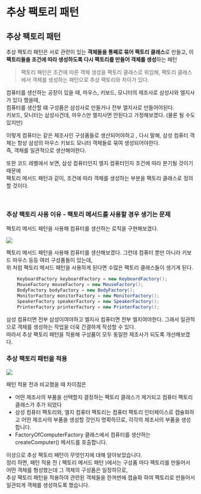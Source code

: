 # 추상 팩토리 패턴

## 추상 팩토리 패턴
추상 팩토리 패턴은 서로 관련이 있는 **객체들을 통째로 묶어 팩토리 클래스**로 만들고, 이 **팩토리들을 조건에 따라 생성하도록 다시 팩토리를 만들어 객체를 생성**하는 패턴
  
> 팩토리 패턴은 조건에 따른 객체 생성을 팩토리 클래스로 위임해, 팩토리 클래스에서 객체를 생성하는 패턴으로 추상 팩토리와 차이가 있다.

컴퓨터를 생산하는 공장이 있을 때, 마우스, 키보드, 모니터의 제조사로 삼성사와 엘지사가 있다 했을때,  
컴퓨터를 생산할 떄 구성품은 삼성사로 만들거나 전부 엘지사로 만들어야된다.  
키보드, 모니터는 삼성사건데, 마우스만 엘지사면 안된다고 가정해보겠다. (물론 될 수도 있지만)  
  
이렇게 컴퓨터는 같은 제조사인 구성품들로 생산되어야하고  ,
다시 말해, 삼성 컴퓨터 객체는 항상 삼성의 마우스 키보드 모니터 객체들로 묶여 생성되어야한다.  
즉, 객체를 일관적으로 생산해야한다.  
  
또한 코드 레벨에서 보면, 삼성 컴퓨터인지 엘지 컴퓨터인지 조건에 따라 분기될 것이기 때문에  
팩토리 메서드 패턴과 같이, 조건에 따라 객체를 생성하는 부분을 팩토리 클래스로 정의할 것이다.  
  
<br>

### 추상 팩토리 사용 이유 - 팩토리 메서드를 사용할 경우 생기는 문제
팩토리 메서드 패턴을 사용해 컴퓨터를 생산하는 로직을 구현해보겠다.

![](https://img1.daumcdn.net/thumb/R1280x0/?scode=mtistory2&fname=https%3A%2F%2Ft1.daumcdn.net%2Fcfile%2Ftistory%2F998FC33C5C25BD7C02)

팩토리 메서드 패턴을 사용해 컴퓨터를 생산해보겠다. 그런데 컴퓨터 뿐만 아니라 키보드 마우스 등등 여러 구성품들이 있는데,  
위 처럼 팩토리 메서드 패턴을 사용하게 된다면 수많은 팩토리 클래스들이 생기게 된다.

```java
    KeyboardFactory keyboardFactory = new KeyboardFactory();
    MouseFactory mouseFactory = new MouseFactory();
    BodyFactory bodyFactory = new BodyFactory();
    MonitorFactory monitorFactory = new MonitorFactory();
    SpeakerFactory speakerFactory = new SpeakerFactory();
    PrinterFactory printerFactory = new PrinterFactory();
```

삼성 컴퓨터면 전부 삼성이여야하고 엘지사 컴퓨터면 전부 엘지여야한다. 그래서 일관적으로 객체를 생성하는 작업을 더욱 간결하게 작성할 수 있다.  
따라서 추상 팩토리 패턴을 적용해 구성품이 모두 동일한 제조사가 되도록 개선해보겠다.

### 추상 팩토리 패턴을 적용

![](https://img1.daumcdn.net/thumb/R1280x0/?scode=mtistory2&fname=https%3A%2F%2Ft1.daumcdn.net%2Fcfile%2Ftistory%2F995759355E34E9DE08)

패턴 적용 전과 비교했을 때 차이점은
- 어떤 제조사의 부품을 선택할지 결정하는 팩토리 클래스가 제거되고 컴퓨터 팩토리 클래스가 추가 되었다
- 삼성 컴퓨터 팩토리와, 엘지 컴퓨터 팩토리는 컴퓨터 팩토리 인터페이스로 캡슐화하고 어떤 제조사의 부품을 생성할 것인지 명확하므로, 각각의 제조사의 부품을 생성합니다.
- FactoryOfComputerFactory 클래스에서 컴퓨터를 생산하는 createComputer() 메서드를 호출합니다.

이상으로 추상 팩토리 패턴이 무엇인지에 대해 알아보았습니다.  
정리 하면, 패턴 적용 전 ( 팩토리 메서드 패턴 )에서는 구성품 마다 팩토리를 만들어서 어떤 객체를 형성했는데 그 객체의 구성품은 일정하므로,  
추상 팩토리 패턴을 적용하여 관련된 객체들을 한꺼번에 캡슐화 하여 팩토리로 만들어서 일관되게 객체를 생성하도록 했습니다.

